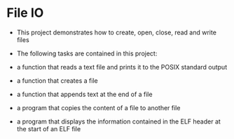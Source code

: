 # File IO

- This project demonstrates how to create, open, close, read and write files 
- The following tasks are contained in this project:

- a function that reads a text file and prints it to the POSIX standard output
- a function that creates a file
- a function that appends text at the end of a file
- a program that copies the content of a file to another file
- a program that displays the information contained in the ELF header at the start of an ELF file
